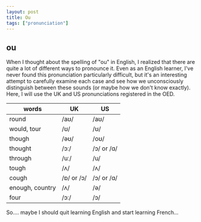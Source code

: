 ```yaml
---
layout: post
title: Ou
tags: ["pronunciation"]
---
```


## ou
When I thought about the spelling of "ou" in English, I realized that there are quite a lot of different ways to pronounce it. Even as an English learner, I've never found this pronunciation particularly difficult, but it's an interesting attempt to carefully examine each case and see how we unconsciously distinguish between these sounds (or maybe how we don't know exactly). Here, I will use the UK and US pronunciations registered in the OED.

| words | UK | US |
|-|-|-|
| round | /aʊ/ | /aʊ/ |
| would, tour | /ʊ/ | /ʊ/ |
| though | /əʊ/ | /oʊ/ |
| thought | /ɔː/ | /ɔ/ or /ɑ/ |
| through | /uː/ | /u/ |
| tough | /ʌ/ | /ʌ/ |
| cough | /ɒ/ or /ɔ/ | /ɔ/ or /ɑ/ |
| enough, country | /ʌ/ | /ə/ |
| four | /ɔː/ | /ɔ/ |

So.... maybe I should quit learning English and start learning French...


